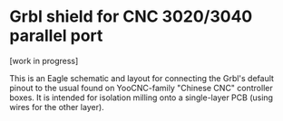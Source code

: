 # Grbl shield for CNC 3020/3040 parallel port

[work in progress]

This is an Eagle schematic and layout for connecting the Grbl's default pinout to the usual found on YooCNC-family "Chinese CNC" controller boxes. It is intended for isolation milling onto a single-layer PCB (using wires for the other layer).